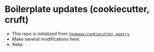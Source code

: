 # Boilerplate updates (cookiecutter, cruft)

- This repo is initialized from [`fpgmaas/cookiecutter-poetry`](https://github.com/fpgmaas/cookiecutter-poetry)
- Make several modifications here.
- Keep


